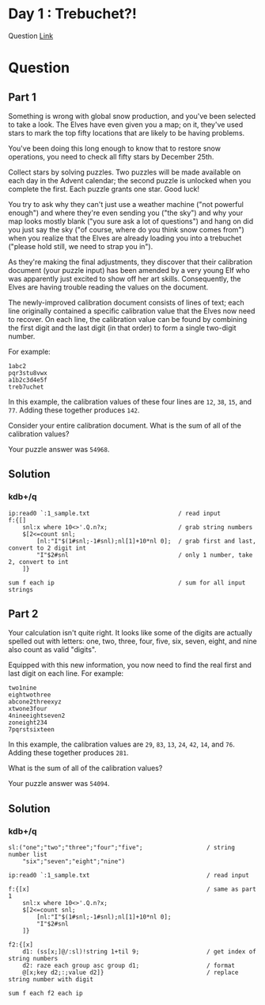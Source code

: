 # Day 1 : Trebuchet?!

Question [Link](https://adventofcode.com/2023/day/1)

# Question
## Part 1
Something is wrong with global snow production, and you've been selected to take a look. The Elves have even given you a map; on it, they've used stars to mark the top fifty locations that are likely to be having problems.

You've been doing this long enough to know that to restore snow operations, you need to check all fifty stars by December 25th.

Collect stars by solving puzzles. Two puzzles will be made available on each day in the Advent calendar; the second puzzle is unlocked when you complete the first. Each puzzle grants one star. Good luck!

You try to ask why they can't just use a weather machine ("not powerful enough") and where they're even sending you ("the sky") and why your map looks mostly blank ("you sure ask a lot of questions") and hang on did you just say the sky ("of course, where do you think snow comes from") when you realize that the Elves are already loading you into a trebuchet ("please hold still, we need to strap you in").

As they're making the final adjustments, they discover that their calibration document (your puzzle input) has been amended by a very young Elf who was apparently just excited to show off her art skills. Consequently, the Elves are having trouble reading the values on the document.

The newly-improved calibration document consists of lines of text; each line originally contained a specific calibration value that the Elves now need to recover. On each line, the calibration value can be found by combining the first digit and the last digit (in that order) to form a single two-digit number.

For example:

```
1abc2
pqr3stu8vwx
a1b2c3d4e5f
treb7uchet
```
In this example, the calibration values of these four lines are `12`, `38`, `15`, and `77`. Adding these together produces `142`.

Consider your entire calibration document. What is the sum of all of the calibration values?

Your puzzle answer was `54968`.

## Solution

### kdb+/q
```
ip:read0 `:1_sample.txt                         / read input
f:{[]     
    snl:x where 10<>'.Q.n?x;                    / grab string numbers
    $[2<=count snl;                             
        [nl:"I"$(1#snl;-1#snl);nl[1]+10*nl 0];  / grab first and last, convert to 2 digit int
        "I"$2#snl                               / only 1 number, take 2, convert to int
    ]}

sum f each ip                                   / sum for all input strings
```
## Part 2

Your calculation isn't quite right. It looks like some of the digits are actually spelled out with letters: one, two, three, four, five, six, seven, eight, and nine also count as valid "digits".

Equipped with this new information, you now need to find the real first and last digit on each line. For example:

```
two1nine
eightwothree
abcone2threexyz
xtwone3four
4nineeightseven2
zoneight234
7pqrstsixteen
```
In this example, the calibration values are `29`, `83`, `13`, `24`, `42`, `14`, and `76`. Adding these together produces `281`.

What is the sum of all of the calibration values?

Your puzzle answer was `54094`.

## Solution

### kdb+/q
```
sl:("one";"two";"three";"four";"five";                  / string number list
    "six";"seven";"eight";"nine")

ip:read0 `:1_sample.txt                                 / read input

f:{[x]                                                  / same as part 1
    snl:x where 10<>'.Q.n?x;
    $[2<=count snl;
        [nl:"I"$(1#snl;-1#snl);nl[1]+10*nl 0];
        "I"$2#snl
    ]}

f2:{[x]
    d1: (ss[x;]@/:sl)!string 1+til 9;                   / get index of string numbers
    d2: raze each group asc group d1;                   / format
    @[x;key d2;:;value d2]}                             / replace string number with digit

sum f each f2 each ip
```